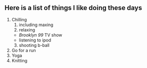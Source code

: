 ## Here is a list of things I like doing these days

1. Chilling
   1. including maxing
   2. relaxing
     - *Brooklyn 99* TV show
     - listening to ipod
   3. shooting b-ball
2. Go for a run
3. Yoga
4. Knitting
